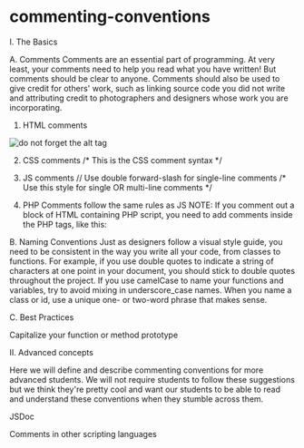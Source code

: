 commenting-conventions
======================

I. The Basics

A. Comments
Comments are an essential part of programming. At very least, your comments need to help you read what you have written! But comments should be clear to anyone. Comments should also be used to give credit for others' work, such as linking source code you did not write and attributing credit to photographers and designers whose work you are incorporating.

1. HTML comments 	<!-- use these characters for single or multi-line HTML comments -->
<!-- this is the link for jQuery -->
<script src="path.to.source.files"></script>

<!-- image from [URL], by [PHOTOGRAPHER_NAME] -->
<img src="path_to_source_of_image.jpg" alt="do not forget the alt tag" />

2. CSS comments 	/* This is the CSS comment syntax */

3. JS comments 	// Use double forward-slash for single-line comments
/* Use this style for single OR multi-line comments */

4. PHP Comments  	follow the same rules as JS
NOTE:  If you comment out a block of HTML containing PHP script, you need to add comments inside the PHP tags, like this:  <?php /* script here */ ?>

B. Naming Conventions
Just as designers follow a visual style guide, you need to be consistent in the way you write all your code, from classes to functions. For example, if you use double quotes to indicate a string of characters at one point in your document, you should stick to double quotes throughout the project. If you use camelCase to name your functions and variables, try to avoid mixing in underscore_case names. When you name a class or id, use a unique one- or two-word phrase that makes sense.

C. Best Practices

Capitalize your function or method prototype

II. Advanced concepts

Here we will define and describe commenting conventions for more advanced students. We will not require students to follow these suggestions but we think they're pretty cool and want our students to be able to read and understand these conventions when they stumble across them.

JSDoc

Comments in other scripting languages
